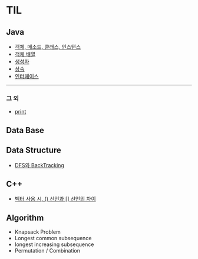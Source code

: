 # TIL
## Java
  - [객체, 메소드, 클래스, 인스턴스](https://github.com/Jeong-Bright/TIL/blob/main/JAVA/obj.md)
  - [객체 배열](https://github.com/Jeong-Bright/TIL/blob/main/JAVA/Arrayofobject.md)
  - [생성자](https://github.com/Jeong-Bright/TIL/blob/main/JAVA/constructor.md)
  - [상속](https://github.com/Jeong-Bright/TIL/blob/main/JAVA/inheritance.md)
  - [인터페이스](https://github.com/Jeong-Bright/TIL/blob/main/JAVA/interface.md)
  -------
### 그 외
  - [print](https://github.com/Jeong-Bright/TIL/blob/main/JAVA/print.md)
## Data Base
## Data Structure
  - [DFS와 BackTracking](https://github.com/Jeong-Bright/TIL/blob/main/DataStructure/DFS%2CBackTracking.md)
## C++
  - [벡터 사용 시, () 선언과 [] 선언의 차이](https://github.com/Jeong-Bright/TIL/blob/main/Cpp/vector.md)
## Algorithm
  - Knapsack Problem
  - Longest common subsequence
  - longest increasing subsequence
  - Permutation / Combination
